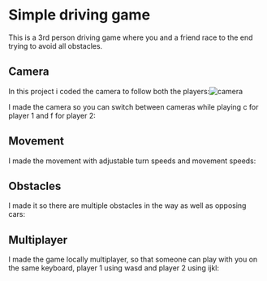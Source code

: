 # Simple driving game
This is a 3rd person driving game where you and a friend race to the end trying to avoid all obstacles.

 ## Camera
 In this project i coded the camera to follow both the players:![camera](https://user-images.githubusercontent.com/96641564/176328921-642c2d1a-d591-415b-bb05-8f2a8cbf257e.gif)

 
 I made the camera so you can switch between cameras while playing c for player 1 and f for player 2:
 
 ## Movement
 I made the movement with adjustable turn speeds and movement speeds:
 
 ## Obstacles
 I made it so there are multiple obstacles in the way as well as opposing cars:
 
 ## Multiplayer
 I made the game locally multiplayer, so that someone can play with you on the same keyboard, player 1 using wasd and player 2 using ijkl:
 
